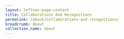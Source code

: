```yaml
---
layout: leftnav-page-content
title: Collaborations And Recognitions
permalink: /about/collaborations-and-recognitions/
breadcrumb: About
collection_name: about
---
```

